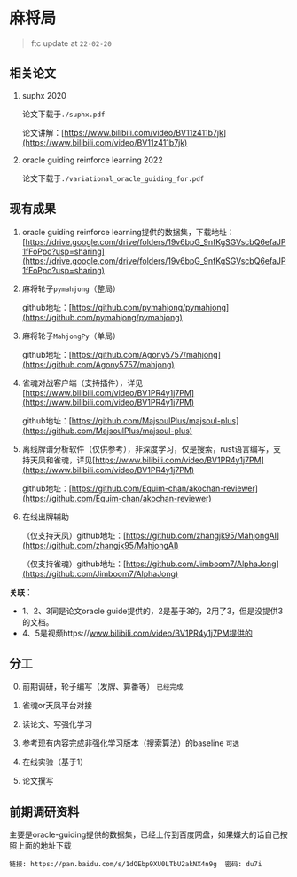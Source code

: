 # 麻将局

> ftc update at `22-02-20`



## 相关论文

1. suphx 2020

   论文下载于`./suphx.pdf`

   论文讲解：[https://www.bilibili.com/video/BV11z411b7jk](https://www.bilibili.com/video/BV11z411b7jk)

2. oracle guiding reinforce learning 2022

   论文下载于`./variational_oracle_guiding_for.pdf`



## 现有成果

1. oracle guiding reinforce learning提供的数据集，下载地址：[https://drive.google.com/drive/folders/19v6bpG_9nfKgSGVscbQ6efaJP1fFoPpo?usp=sharing](https://drive.google.com/drive/folders/19v6bpG_9nfKgSGVscbQ6efaJP1fFoPpo?usp=sharing)

2. 麻将轮子`pymahjong`（整局）

   github地址：[https://github.com/pymahjong/pymahjong](https://github.com/pymahjong/pymahjong)

3. 麻将轮子`MahjongPy`（单局）

   github地址：[https://github.com/Agony5757/mahjong](https://github.com/Agony5757/mahjong)

4. 雀魂对战客户端（支持插件），详见[https://www.bilibili.com/video/BV1PR4y1j7PM](https://www.bilibili.com/video/BV1PR4y1j7PM)

   github地址：[https://github.com/MajsoulPlus/majsoul-plus](https://github.com/MajsoulPlus/majsoul-plus)

5. 离线牌谱分析软件（仅供参考），非深度学习，仅是搜索，rust语言编写，支持天凤和雀魂，详见[https://www.bilibili.com/video/BV1PR4y1j7PM](https://www.bilibili.com/video/BV1PR4y1j7PM)

   github地址：[https://github.com/Equim-chan/akochan-reviewer](https://github.com/Equim-chan/akochan-reviewer)

6. 在线出牌辅助

   （仅支持天凤）github地址：[https://github.com/zhangjk95/MahjongAI](https://github.com/zhangjk95/MahjongAI)
   
   （仅支持雀魂）github地址：[https://github.com/Jimboom7/AlphaJong](https://github.com/Jimboom7/AlphaJong)

**关联**：

* 1、2、3同是论文oracle guide提供的，2是基于3的，2用了3，但是没提供3的文档。
* 4、5是视频https://www.bilibili.com/video/BV1PR4y1j7PM提供的



## 分工

0. 前期调研，轮子编写（发牌、算番等） `已经完成`

1. 雀魂or天凤平台对接
2. 读论文、写强化学习
3. 参考现有内容完成非强化学习版本（搜索算法）的baseline  `可选`
4. 在线实验（基于1）
5. 论文撰写



## 前期调研资料

主要是oracle-guiding提供的数据集，已经上传到百度网盘，如果嫌大的话自己按照上面的地址下载

```
链接: https://pan.baidu.com/s/1dOEbp9XU0LTbU2akNX4n9g  密码: du7i
```



